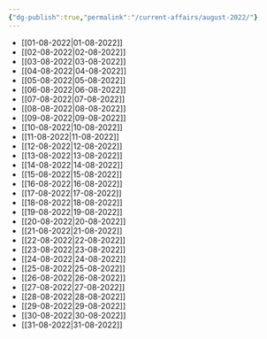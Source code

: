 ```yaml
---
{"dg-publish":true,"permalink":"/current-affairs/august-2022/"}
---
```


- [[01-08-2022\|01-08-2022]]
- [[02-08-2022\|02-08-2022]]
- [[03-08-2022\|03-08-2022]]
- [[04-08-2022\|04-08-2022]]
- [[05-08-2022\|05-08-2022]]
- [[06-08-2022\|06-08-2022]]
- [[07-08-2022\|07-08-2022]]
- [[08-08-2022\|08-08-2022]]
- [[09-08-2022\|09-08-2022]]
- [[10-08-2022\|10-08-2022]]
- [[11-08-2022\|11-08-2022]]
- [[12-08-2022\|12-08-2022]]
- [[13-08-2022\|13-08-2022]]
- [[14-08-2022\|14-08-2022]]
- [[15-08-2022\|15-08-2022]]
- [[16-08-2022\|16-08-2022]] 
- [[17-08-2022\|17-08-2022]]
- [[18-08-2022\|18-08-2022]]
- [[19-08-2022\|19-08-2022]]
- [[20-08-2022\|20-08-2022]]
- [[21-08-2022\|21-08-2022]]
- [[22-08-2022\|22-08-2022]]
- [[23-08-2022\|23-08-2022]]
- [[24-08-2022\|24-08-2022]]
- [[25-08-2022\|25-08-2022]]
- [[26-08-2022\|26-08-2022]]
- [[27-08-2022\|27-08-2022]]
- [[28-08-2022\|28-08-2022]]
- [[29-08-2022\|29-08-2022]]
- [[30-08-2022\|30-08-2022]]
- [[31-08-2022\|31-08-2022]]

